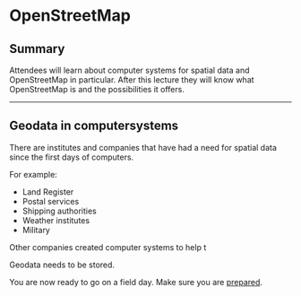 # OpenStreetMap

## Summary
Attendees will learn about computer systems for spatial data and OpenStreetMap in particular. After this lecture they will know what OpenStreetMap is and the possibilities it offers.

----

## Geodata in computersystems

There are institutes and companies that have had a need for spatial data since the first days of computers. 

For example:
- Land Register
- Postal services
- Shipping authorities
- Weather institutes
- Military


Other companies created computer systems to help t

Geodata needs to be stored.


You are now ready to go on a field day. Make sure you are [prepared](../preparation_fieldday.md). 

